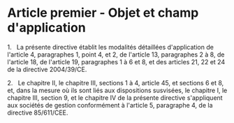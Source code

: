 # Article premier - Objet et champ d'application


1.   La présente directive établit les modalités détaillées d'application de l'article 4, paragraphes 1, point 4, et 2, de l'article 13, paragraphes 2 à 8, de l'article 18, de l'article 19, paragraphes 1 à 6 et 8, et des articles 21, 22 et 24 de la directive 2004/39/CE.

2.   Le chapitre II, le chapitre III, sections 1 à 4, article 45, et sections 6 et 8, et, dans la mesure où ils sont liés aux dispositions susvisées, le chapitre I, le chapitre III, section 9, et le chapitre IV de la présente directive s'appliquent aux sociétés de gestion conformément à l'article 5, paragraphe 4, de la directive 85/611/CEE.
